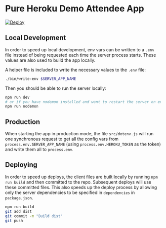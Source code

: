 # Pure Heroku Demo Attendee App

[![Deploy](https://www.herokucdn.com/deploy/button.svg)](https://heroku.com/deploy?template=https://github.com/andyet/pure-heroku-demo-attendee)

## Local Development

In order to speed up local development, env vars can be written to a `.env` file instead of being requested each time the server process starts. These values are also used to build the app locally.

A helper file is included to write the necessary values to the `.env` file:

```sh
./bin/write-env $SERVER_APP_NAME
```

Then you should be able to run the server locally:

```sh
npm run dev
# or if you have nodemon installed and want to restart the server on every change
npm run nodemon
```

## Production

When starting the app in production mode, the file `src/dotenv.js` will run one synchronous request to get all the config vars from `process.env.SERVER_APP_NAME` (using `process.env.HEROKU_TOKEN` as the token) and write them all to `process.env`.

## Deploying

In order to speed up deploys, the client files are built locally by running `npm run build` and then committed to the repo. Subsequent deploys will use these committed files. This also speeds up the deploy process by allowing only the server dependencies to be specified in `dependencies` in `package.json`.

```sh
npm run build
git add dist
git commit -m "Build dist"
git push
```
